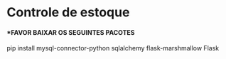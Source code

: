 # Controle de estoque

#### *FAVOR BAIXAR OS SEGUINTES PACOTES
pip install mysql-connector-python sqlalchemy flask-marshmallow Flask
